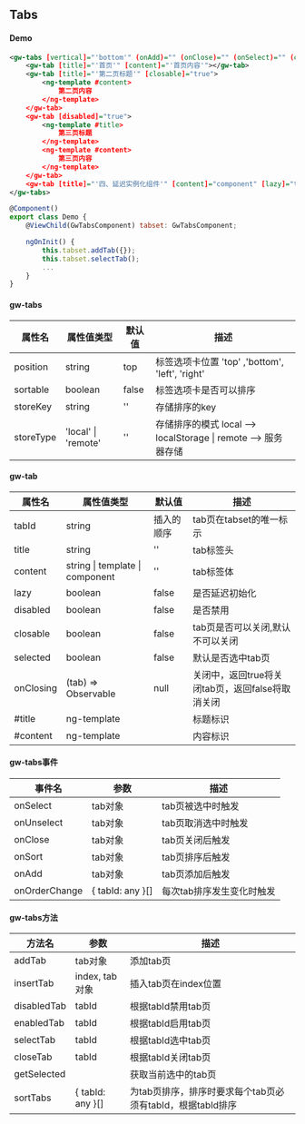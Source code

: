 ## Tabs

#### Demo
```xml
<gw-tabs [vertical]="'bottom'" (onAdd)="" (onClose)="" (onSelect)="" (onUnselect)="" (onBeforeSort)="" (onSort)="">
    <gw-tab [title]="'首页'" [content]="'首页内容'"></gw-tab>
    <gw-tab [title]="'第二页标题'" [closable]="true">
        <ng-template #content>
            第二页内容
        </ng-template>
    </gw-tab>
    <gw-tab [disabled]="true">
        <ng-template #title>
            第三页标题
        </ng-template>
        <ng-template #content>
            第三页内容
        </ng-template>
    </gw-tab>
    <gw-tab [title]="'四、延迟实例化组件'" [content]="component" [lazy]="true"></gw-tab>
</gw-tabs>
```

```js
@Component()
export class Demo {
    @ViewChild(GwTabsComponent) tabset: GwTabsComponent;

    ngOnInit() {
        this.tabset.addTab({});
        this.tabset.selectTab();
        ...
    }
}

```



#### gw-tabs

|	属性名				  |	 属性值类型 		  | 	   默认值 	   |		描述 					|
|-------------------------|-------------------|--------------------|-----------------------------|
|	position        	  |     string    	  |		top 		   |	标签选项卡位置 'top' ,'bottom', 'left', 'right'			|
|	sortable        	  |     boolean    	  |		false 		   |	标签选项卡是否可以排序			|
|	storeKey        	  |     string    	  |		''     		   |	存储排序的key			|
|	storeType        	  |'local' \| 'remote'|		''     		   |	存储排序的模式 local --> localStorage  \|  remote --> 服务器存储			|


#### gw-tab

|	属性名				  |	 属性值类型 		  | 	   默认值 	   |		描述 					|
|-------------------------|-------------------|--------------------|-----------------------------|
|	tabId	     		  |     string   	  |		插入的顺序   	   |	tab页在tabset的唯一标示			 |
|	title     		 	  |     string   	  |		''			   |	tab标签头					   |
|	content		    	  | string \| template \| component | ''   |	tab标签体		      	  |
|	lazy	     		  |     boolean   	  |		false	   	   |	是否延迟初始化				 |
|	disabled     		  |     boolean   	  |		false	   	   |	是否禁用				 |
|	closable    		  |     boolean   	  |		false   	   |	tab页是否可以关闭,默认不可以关闭			 |
|	selected    		  |     boolean   	  |		false   	   |	默认是否选中tab页			 |
|	onClosing    		  | (tab) => Observable<boolean> |		null   	   |	关闭中，返回true将关闭tab页，返回false将取消关闭	 |
|	#title      		  |     ng-template	  |		           	   |	标题标识		 |
|	#content       		  |     ng-template	  |		           	   |	内容标识			 |


#### gw-tabs事件

|	事件名				  |	 参数    		  | 	  		描述 					|
|-------------------------|-------------------|-----------------------------------------|
|	onSelect     		  |     tab对象   	  |		tab页被选中时触发					   |
|	onUnselect		      |     tab对象   	  |		tab页取消选中时触发     	  |
|	onClose 		      |     tab对象   	  |		tab页关闭后触发     	  |
|	onSort  	          |     tab对象   	  |		tab页排序后触发     	  |
|	onAdd   	          |     tab对象   	  |		tab页添加后触发     	  |
|	onOrderChange         | { tabId: any }[]  |		每次tab排序发生变化时触发     	  |


#### gw-tabs方法

|	方法名				  |	 参数 		      | 	            	描述 					|
|-------------------------|-------------------|-------------------------------------------------|
|	addTab                |   tab对象          |		 添加tab页			   |
|	insertTab             |   index, tab对象   |		 插入tab页在index位置				   |
|	disabledTab           |   tabId           |		 根据tabId禁用tab页				   |
|	enabledTab            |   tabId           |		 根据tabId启用tab页				   |
|	selectTab             |   tabId           |		 根据tabId选中tab页  |
|	closeTab              |   tabId           |		 根据tabId关闭tab页				   |
|	getSelected           |                   |		 获取当前选中的tab页  |
|	sortTabs              |   { tabId: any }[]  |		 为tab页排序，排序时要求每个tab页必须有tabId，根据tabId排序  |